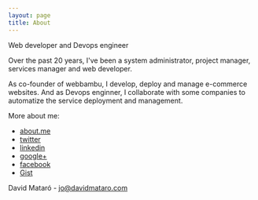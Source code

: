 ```yaml
---
layout: page
title: About
---
```


<p class="message">
  Web developer and Devops engineer
</p>

Over the past 20 years, I've been a system administrator, project manager, services manager and web developer.

As co-founder of webbambu, I develop, deploy and manage e-commerce websites. And as Devops enginner, I collaborate with some companies to automatize the service deployment and management.

More about me:

* [about.me](http://about.me/davidmataro)
* [twitter](http://twitter.com/davidmataro)
* [linkedin](http://www.linkedin.com/profile/view?id=5335549&trk=tab_pro)
* [google+](http://profiles.google.com/dmataro)
* [facebook](http://www.facebook.com/profile.php?id=1290704005)
* [Gist](https://gist.github.com/davidmataro)



David Mataró - <a href="jo@davidmataro.com">jo@davidmataro.com</a>